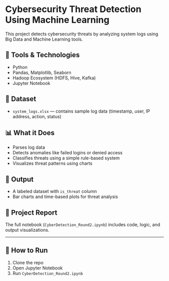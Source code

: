 # Cybersecurity Threat Detection Using Machine Learning

This project detects cybersecurity threats by analyzing system logs using Big Data and Machine Learning tools.

## 🔧 Tools & Technologies
- Python
- Pandas, Matplotlib, Seaborn
- Hadoop Ecosystem (HDFS, Hive, Kafka)
- Jupyter Notebook

## 📁 Dataset
- `system_logs.xlsx` — contains sample log data (timestamp, user, IP address, action, status)

## 📊 What it Does
- Parses log data
- Detects anomalies like failed logins or denied access
- Classifies threats using a simple rule-based system
- Visualizes threat patterns using charts

## 📌 Output
- A labeled dataset with `is_threat` column
- Bar charts and time-based plots for threat analysis

## 📝 Project Report
The full notebook (`CyberDetection_Round2.ipynb`) includes code, logic, and output visualizations.

---

## 🚀 How to Run
1. Clone the repo  
2. Open Jupyter Notebook  
3. Run `CyberDetection_Round2.ipynb`

